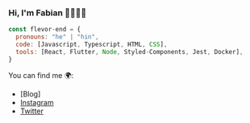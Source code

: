 ### Hi, I'm Fabian  👋🧑🏻‍💻
```js
const flevor-end = {
  pronouns: "he" | "hin",
  code: [Javascript, Typescript, HTML, CSS],
  tools: [React, Flutter, Node, Styled-Components, Jest, Docker],
}
```

You can find me 🌍:
- [Blog]
- [Instagram](https://www.instagram.com/flavisdevs/)
- [Twitter](https://twitter.com/fabianpedraza9)
<!--
**flevor-end/flevor-end** is a ✨ _special_ ✨ repository because its `README.md` (this file) appears on your GitHub profile.

Here are some ideas to get you started:

- 🔭 I’m currently working on ...
- 🌱 I’m currently learning ...
- 👯 I’m looking to collaborate on ...
- 🤔 I’m looking for help with ...
- 💬 Ask me about ...
- 📫 How to reach me: ...
- 😄 Pronouns: ...
- ⚡ Fun fact: ...
-->
